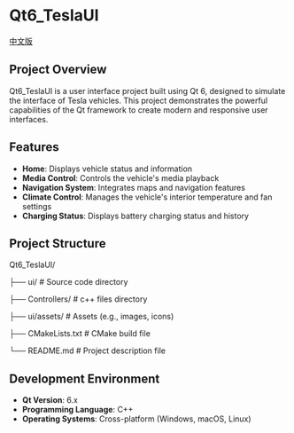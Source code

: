 # Qt6_TeslaUI

[中文版](README.md)

## Project Overview

Qt6_TeslaUI is a user interface project built using Qt 6, designed to simulate the interface of Tesla vehicles. This project demonstrates the powerful capabilities of the Qt framework to create modern and responsive user interfaces.

## Features

- **Home**: Displays vehicle status and information
- **Media Control**: Controls the vehicle's media playback
- **Navigation System**: Integrates maps and navigation features
- **Climate Control**: Manages the vehicle's interior temperature and fan settings
- **Charging Status**: Displays battery charging status and history

## Project Structure

Qt6_TeslaUI/ 

├── ui/ # Source code directory 

├── Controllers/ # c++ files directory 

├── ui/assets/ # Assets (e.g., images, icons) 

├── CMakeLists.txt # CMake build file 

└── README.md # Project description file



## Development Environment

- **Qt Version**: 6.x
- **Programming Language**: C++
- **Operating Systems**: Cross-platform (Windows, macOS, Linux)
